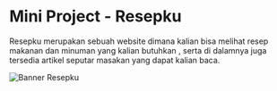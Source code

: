 # Mini Project - Resepku

Resepku merupakan sebuah website dimana kalian bisa melihat resep makanan dan minuman yang kalian butuhkan , serta di dalamnya juga tersedia artikel seputar masakan yang dapat kalian baca.

![Banner Resepku](https://i.ibb.co/V9LXKvV/Frame-17.png)
